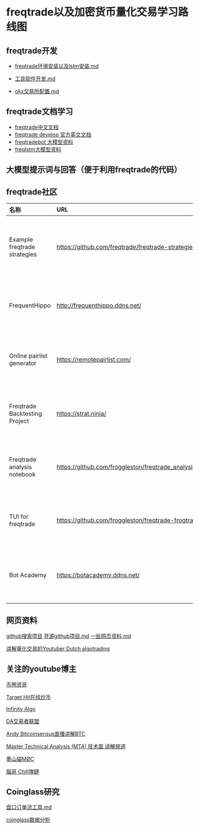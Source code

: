 # freqtrade以及加密货币量化交易学习路线图


## freqtrade开发

-  [freqtrade环境安装以及lstm安装.md](freqtrade/freqtrade环境安装以及lstm安装.md) 

- [工具软件开发.md](freqtrade/工具软件开发.md) 

-  [okx交易所配置.md](freqtrade/交易所配置.md) 



## freqtrade文档学习

- [freqtrade中文文档 ](https://www.wuzao.com/document/freqtrade/freqai/)
- [freqtrade develop 官方英文文档](https://www.freqtrade.io/en/develop/) 
- [freqtradebot 大模型资料](https://deepwiki.com/freqtrade/freqtrade/2.1-freqtradebot-orchestration)
- [freqlstm大模型资料](https://deepwiki.com/Netanelshoshan/freqAI-LSTM/3.1-target-score-calculation)

## 大模型提示词与回答（便于利用freqtrade的代码）






## freqtrade社区

| 名称                          | URL                                                        | 用途简介                                              |
| :---------------------------- | :--------------------------------------------------------- | :---------------------------------------------------- |
| Example freqtrade strategies  | https://github.com/freqtrade/freqtrade-strategies/         | 提供 Freqtrade 策略示例代码，方便用户参考或直接使用。 |
| FrequentHippo                 | http://frequenthippo.ddns.net/                             | 分析统计 Freqtrade 机器人的干跑、实盘和回测表现。     |
| Online pairlist generator     | https://remotepairlist.com/                                | 在线生成和筛选 Freqtrade 可用的交易对列表。           |
| Freqtrade Backtesting Project | https://strat.ninja/                                       | 批量或自动化回测 Freqtrade 策略，分析历史表现。       |
| Freqtrade analysis notebook   | https://github.com/froggleston/freqtrade_analysis_notebook | 用于分析回测或实盘结果的 Jupyter Notebook 工具。      |
| TUI for freqtrade             | https://github.com/froggleston/freqtrade-frogtrade9000     | Freqtrade 的命令行终端用户界面，便于管理和监控。      |
| Bot Academy                   | https://botacademy.ddns.net/                               | 关于加密货币机器人项目的博客，分享经验和教程。        |



## 网页资料

[github搜索项目](https://github.com/topics/freqtrade-strategies) [开源github项目.md](开源github项目.md)   [一些网页资料.md](一些网页资料.md) 

[讲解量化交易的Youtuber Dutch algotrading](https://www.youtube.com/@dutchalgotrading)





## 关注的youtube博主

[币圈贤哥](https://www.youtube.com/@user-xiange168)

[Target Hit在线炒币](https://www.youtube.com/@TargetHit)

[Infinity Algo](https://www.youtube.com/watch?v=GMMXpkWb-kc)

[DA交易者联盟](https://www.youtube.com/@dacapitalscom)

[Andy Bitcoinsensus直播讲解BTC](https://www.youtube.com/@Bitcoinsensus)

[Master Technical Analysis (MTA) 技术面 讲解频道](https://www.youtube.com/@mastertechnicalanalysismta7734)

[墨山貓MØC](https://www.youtube.com/@CryptoMOC)

[腦哥 Chill塊鏈](https://www.youtube.com/@brainbrocrypto)



## Coinglass研究

 [盘口订单流工具.md](炒币资料/盘口订单流工具.md) 

[coinglass数据分析](https://www.coinglass.com/zh/LiquidationData)



